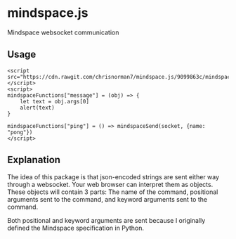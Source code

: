 # mindspace.js
Mindspace websocket communication

## Usage
```
<script src="https://cdn.rawgit.com/chrisnorman7/mindspace.js/9099863c/mindspace.js"></script>
<script>
mindspaceFunctions["message"] = (obj) => {
    let text = obj.args[0]
    alert(text)
}

mindspaceFunctions["ping"] = () => mindspaceSend(socket, {name: "pong"})
</script>
```

## Explanation
The idea of this package is that json-encoded strings are sent either way through a websocket. Your web browser can interpret them as objects. These objects will contain 3 parts: The name of the command, positional arguments sent to the command, and keyword arguments sent to the command.

Both positional and keyword arguments are sent because I originally defined the Mindspace specification in Python.
